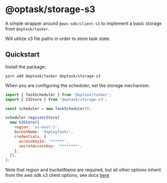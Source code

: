 # @optask/storage-s3

A simple wrapper around `@aws-sdk/client-s3` to implement a basic storage from `@optask/tasker`.

Will utilize s3 file paths in order to store task state.

## Quickstart

Install the package:

```shell
yarn add @optask/tasker @optask/storage-s3
```

When you are configuring the scheduler, set the storage mechanism:

```javascript
import { TaskScheduler } from '@optask/tasker';
import { S3Store } from '@optask/storage-s3';

const scheduler = new TaskScheduler();

scheduler.registerStore(
  new S3Store({
    region: 'us-east-1',
    bucketName: 'deployTasks',
    credentials: {
      accessKeyId: '******',
      secretAccessKey: '********',
    },
  }),
);
```

Note that region and bucketName are required, but all other options
inherit from the aws sdk s3 client options, see docs [here](https://docs.aws.amazon.com/AWSJavaScriptSDK/v3/latest/Package/-aws-sdk-client-s3/)
